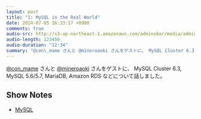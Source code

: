 ```yaml
---
layout: post
title: "1: MySQL in the Real World"
date: 2014-07-05 16:33:17 +0900
comments: true
audio-src: http://s3-ap-northeast-1.amazonaws.com/adminsbar/media/adminsbar-01.mp3
audio-length: 123456
audio-duration: "12:34"
summary: "@con\_mame さんと @mineroaoki さんをゲストに、 MySQL Cluster 6.3, MySQL 5.6/5.7, MariaDB, Amazon RDS などについて話しました。"
---
```


[@con\_mame](https://twitter.com/con_mame) さんと [@mineroaoki](https://twitter.com/mineroaoki) さんをゲストに、 MySQL Cluster 6.3, MySQL 5.6/5.7, MariaDB, Amazon RDS などについて話しました。
<!-- more -->
## Show Notes
- [MySQL](http://dev.mysql.com/)

